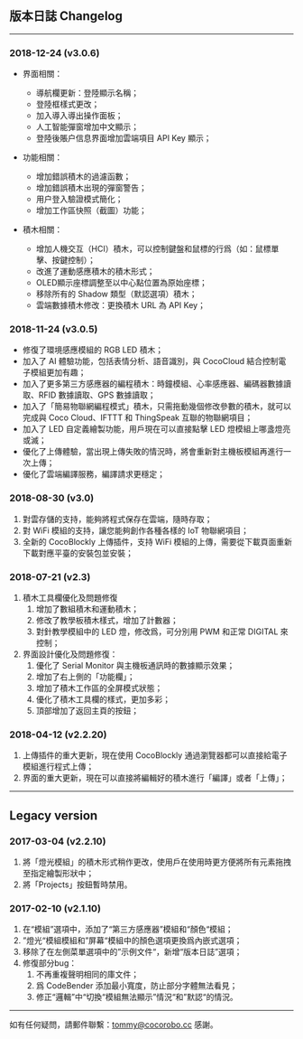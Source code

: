 ## 版本日誌 Changelog
- - -

### 2018-12-24 (v3.0.6)

* 界面相關： 
    * 導航欄更新：登陸顯示名稱；
    * 登陸框樣式更改；
    * 加入導入導出操作面板；
    * 人工智能彈窗增加中文顯示；
    * 登陸後賬户信息界面增加雲端項目 API Key 顯示；

* 功能相關：
    * 增加錯誤積木的過濾函數；
    * 增加錯誤積木出現的彈窗警告；
    * 用户登入驗證模式簡化；
    * 增加工作區快照（截圖）功能；
    
* 積木相關：
    * 增加人機交互（HCI）積木，可以控制鍵盤和鼠標的行爲（如：鼠標單擊、按鍵控制）；
    * 改進了運動感應積木的積木形式；
    * OLED顯示座標調整至以中心點位置為原始座標；
    * 移除所有的 Shadow 類型（默認選項）積木；
    * 雲端數據積木修改：更換積木 URL 為 API Key；

### 2018-11-24 (v3.0.5)

* 修復了環境感應模組的 RGB LED 積木；
* 加入了 AI 體驗功能，包括表情分析、語音識別，與 CocoCloud 結合控制電子模組更加有趣；
* 加入了更多第三方感應器的編程積木：時鐘模組、心率感應器、編碼器數據讀取、RFID 數據讀取、GPS 數據讀取；
* 加入了「簡易物聯網編程模式」積木，只需拖動幾個修改參數的積木，就可以完成與 Coco Cloud、IFTTT 和 ThingSpeak 互聯的物聯網項目；
* 加入了 LED 自定義繪製功能，用戶現在可以直接點擊 LED 燈模組上哪盞燈亮或滅；
* 優化了上傳體驗，當出現上傳失敗的情況時，將會重新對主機板模組再進行一次上傳；
* 優化了雲端編譯服務，編譯請求更穩定；

### 2018-08-30 (v3.0)

1. 對雲存儲的支持，能夠將程式保存在雲端，隨時存取；
2. 對 WiFi 模組的支持，讓您能夠創作各種各樣的 IoT 物聯網項目；
3. 全新的 CocoBlockly 上傳插件，支持 WiFi 模組的上傳，需要從下載頁面重新下載對應平臺的安裝包並安裝；

### 2018-07-21 (v2.3)
1. 積木工具欄優化及問題修復
	1. 增加了數組積木和運動積木；
	2. 修改了教學板積木樣式，增加了計數器；
	3. 對針教學模組中的 LED 燈，修改爲，可分別用 PWM 和正常 DIGITAL 來控制；
2. 界面設計優化及問題修復：
	1. 優化了 Serial Monitor 與主機板通訊時的數據顯示效果；
	2. 增加了右上側的「功能欄」；
	3. 增加了積木工作區的全屏模式狀態；
	4. 優化了積木工具欄的樣式，更加多彩；
	5. 頂部增加了返回主頁的按鈕；

### 2018-04-12 (v2.2.20)

1. 上傳插件的重大更新，現在使用 CocoBlockly 通過瀏覽器都可以直接給電子模組進行程式上傳；
2. 界面的重大更新，現在可以直接將編輯好的積木進行「編譯」或者「上傳」；

- - -
## Legacy version

### 2017-03-04 (v2.2.10)

1. 將「燈光模組」的積木形式稍作更改，使用戶在使用時更方便將所有元素拖拽至指定繪製形狀中；
2. 將「Projects」按鈕暫時禁用。

### 2017-02-10 (v2.1.10)

1. 在“模組”選項中，添加了“第三方感應器”模組和“顏色“模組；
2. ”燈光“模組模組和”屏幕“模組中的顏色選項更換爲內嵌式選項；
3. 移除了在左側菜單選項中的”示例文件“，新增“版本日誌”選項；
4. 修復部分bug：
	1. 不再重複聲明相同的庫文件；
	2. 爲 CodeBender 添加最小寬度，防止部分字體無法看見；
	3. 修正“邏輯”中“切換“模組無法顯示”情況“和”默認“的情況。

- - -
如有任何疑問，請郵件聯繫：tommy@cocorobo.cc 感謝。

